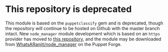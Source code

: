 # This repository is deprecated

This module is based on the `puppetclassify` gem and is deprecated, though the 
repository will continue to be hosted on Github with the master branch intact. 
New `node_manager` module development which is based on an `https` provider has 
moved to [this repository](https://github.com/WhatsARanjit/prosvcs-node_manager), 
and the module may be downloaded from 
[WhatsARanjit/node_manager](https://forge.puppetlabs.com/WhatsARanjit/node_manager) 
on the Puppet Forge.

